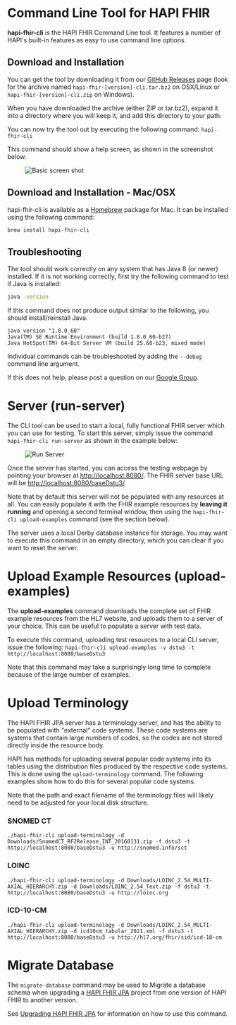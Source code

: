 
# Command Line Tool for HAPI FHIR

**hapi-fhir-cli** is the HAPI FHIR Command Line tool. It features a number of HAPI's built-in features as easy to use command line options. 

## Download and Installation

You can get the tool by downloading it from our	[GitHub Releases](https://github.com/hapifhir/hapi-fhir/releases) page (look for the archive named `hapi-fhir-[version]-cli.tar.bz2` on OSX/Linux or `hapi-fhir-[version]-cli.zip` on Windows).

When you have downloaded the archive (either ZIP or tar.bz2), expand it into a directory where you will keep it, and add this directory to your path. 

You can now try the tool out by executing the following command: `hapi-fhir-cli`

This command should show a help screen, as shown in the screenshot below.

<img src="/hapi-fhir/docs/images/hapi-fhir-cli.png" alt="Basic screen shot" style="margin-left: 40px;"/>

## Download and Installation - Mac/OSX

hapi-fhir-cli is available as a <a href="https://brew.sh/">Homebrew</a> package	for Mac. It can be installed using the following command:

```bash
brew install hapi-fhir-cli
```

## Troubleshooting

The tool should work correctly on any system that has Java 8 (or newer) installed. If it is not working correctly, first try the following command to test if Java is installed:

```bash
java -version
```

If this command does not produce output similar to the following, you should install/reinstall Java.

```
java version "1.8.0_60"
Java(TM) SE Runtime Environment (build 1.8.0_60-b27)
Java HotSpot(TM) 64-Bit Server VM (build 25.60-b23, mixed mode)
```

Individual commands can be troubleshooted by adding the `--debug` command line argument.

If this does not help, please post a question on our [Google Group](https://groups.google.com/d/forum/hapi-fhir).

# Server (run-server)

The CLI tool can be used to start a local, fully functional FHIR server which you can use for testing. To start this server, simply issue the command <code>hapi-fhir-cli run-server</code> as shown in the example below:

<img src="/hapi-fhir/docs/images/hapi-fhir-cli-run-server.png" alt="Run Server" style="margin-left: 40px;"/>

Once the server has started, you can access the testing webpage by pointing your browser at <a href="http://localhost:8080/">http://localhost:8080/</a>. The FHIR server base URL will be <a href="http://localhost:8080/baseDstu3/">http://localhost:8080/baseDstu3/</a>.

Note that by default this server will not be populated with any resources at all. You can easily populate it with the FHIR example resources by <b>leaving it running</b> and opening a second terminal window, then using the <code>hapi-fhir-cli upload-examples</code> command (see the section below).

The server uses a local Derby database instance for storage. You may want to execute this command in an empty directory, which you can clear if you want to reset the server.

# Upload Example Resources (upload-examples)

The <b>upload-examples</b> command downloads the complete set of FHIR example resources from the HL7 website, and uploads them to a server of your choice. This can be useful to populate a server with test data.

To execute this command, uploading test resources to a local CLI server, issue the following: `hapi-fhir-cli upload-examples -v dstu3 -t http://localhost:8080/baseDstu3`

Note that this command may take a surprisingly long time to complete because of the large number of examples.

# Upload Terminology

The HAPI FHIR JPA server has a terminology server, and has the ability to be populated with "external" code systems. These code systems are systems that contain large numbers of codes, so the codes are not stored directly inside the resource body.

HAPI has methods for uploading several popular code systems into its tables using the distribution files produced by the respective code systems. This is done using the <code>upload-terminology</code> command. The following examples show how to do this for several popular code systems.

Note that the path and exact filename of the terminology files will likely need to be adjusted for your local disk structure. 

###	SNOMED CT

```
./hapi-fhir-cli upload-terminology -d Downloads/SnomedCT_RF2Release_INT_20160131.zip -f dstu3 -t http://localhost:8080/baseDstu3 -u http://snomed.info/sct
```

### LOINC

```
./hapi-fhir-cli upload-terminology -d Downloads/LOINC_2.54_MULTI-AXIAL_HIERARCHY.zip -d Downloads/LOINC_2.54_Text.zip -f dstu3 -t http://localhost:8080/baseDstu3 -u http://loinc.org
```

### ICD-10-CM

```
./hapi-fhir-cli upload-terminology -d Downloads/LOINC_2.54_MULTI-AXIAL_HIERARCHY.zip -d icd10cm_tabular_2021.xml -f dstu3 -t http://localhost:8080/baseDstu3 -u http://hl7.org/fhir/sid/icd-10-cm
```

# Migrate Database

The `migrate-database` command may be used to Migrate a database schema when upgrading a [HAPI FHIR JPA](/docs/server_jpa/introduction.html) project from one version of HAPI	FHIR to another version.

See [Upgrading HAPI FHIR JPA](/docs/server_jpa/upgrading.html) for information on how to use this command.
